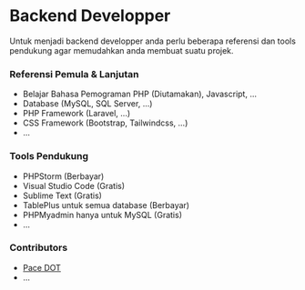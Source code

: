 # Backend Developper

Untuk menjadi backend developper anda perlu beberapa referensi dan tools pendukung agar memudahkan anda membuat suatu projek.

### Referensi Pemula & Lanjutan

- Belajar Bahasa Pemograman PHP (Diutamakan), Javascript, ...
- Database (MySQL, SQL Server, ...)
- PHP Framework (Laravel, ...)
- CSS Framework (Bootstrap, Tailwindcss, ...)
- ...

### Tools Pendukung

- PHPStorm (Berbayar)
- Visual Studio Code (Gratis)
- Sublime Text (Gratis)
- TablePlus untuk semua database (Berbayar)
- PHPMyadmin hanya untuk MySQL (Gratis)
- ...

### Contributors

- [Pace DOT](https://github.com/pace-dot)
- ...
